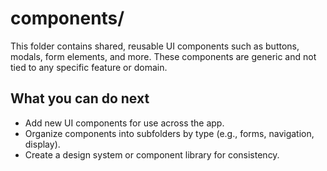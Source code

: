 # components/

This folder contains shared, reusable UI components such as buttons, modals, form elements, and more. These components are generic and not tied to any specific feature or domain.

## What you can do next
- Add new UI components for use across the app.
- Organize components into subfolders by type (e.g., forms, navigation, display).
- Create a design system or component library for consistency. 